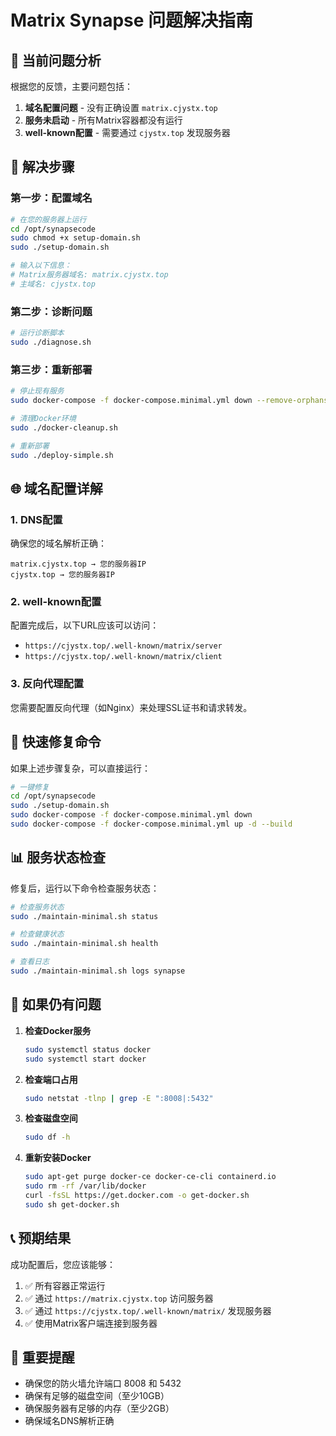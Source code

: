 # Matrix Synapse 问题解决指南

## 🚨 当前问题分析

根据您的反馈，主要问题包括：

1. **域名配置问题** - 没有正确设置 `matrix.cjystx.top`
2. **服务未启动** - 所有Matrix容器都没有运行
3. **well-known配置** - 需要通过 `cjystx.top` 发现服务器

## 🔧 解决步骤

### 第一步：配置域名

```bash
# 在您的服务器上运行
cd /opt/synapsecode
sudo chmod +x setup-domain.sh
sudo ./setup-domain.sh

# 输入以下信息：
# Matrix服务器域名: matrix.cjystx.top
# 主域名: cjystx.top
```

### 第二步：诊断问题

```bash
# 运行诊断脚本
sudo ./diagnose.sh
```

### 第三步：重新部署

```bash
# 停止现有服务
sudo docker-compose -f docker-compose.minimal.yml down --remove-orphans

# 清理Docker环境
sudo ./docker-cleanup.sh

# 重新部署
sudo ./deploy-simple.sh
```

## 🌐 域名配置详解

### 1. DNS配置
确保您的域名解析正确：
```
matrix.cjystx.top → 您的服务器IP
cjystx.top → 您的服务器IP
```

### 2. well-known配置
配置完成后，以下URL应该可以访问：
- `https://cjystx.top/.well-known/matrix/server`
- `https://cjystx.top/.well-known/matrix/client`

### 3. 反向代理配置
您需要配置反向代理（如Nginx）来处理SSL证书和请求转发。

## 🚀 快速修复命令

如果上述步骤复杂，可以直接运行：

```bash
# 一键修复
cd /opt/synapsecode
sudo ./setup-domain.sh
sudo docker-compose -f docker-compose.minimal.yml down
sudo docker-compose -f docker-compose.minimal.yml up -d --build
```

## 📊 服务状态检查

修复后，运行以下命令检查服务状态：

```bash
# 检查服务状态
sudo ./maintain-minimal.sh status

# 检查健康状态
sudo ./maintain-minimal.sh health

# 查看日志
sudo ./maintain-minimal.sh logs synapse
```

## 🔄 如果仍有问题

1. **检查Docker服务**
   ```bash
   sudo systemctl status docker
   sudo systemctl start docker
   ```

2. **检查端口占用**
   ```bash
   sudo netstat -tlnp | grep -E ":8008|:5432"
   ```

3. **检查磁盘空间**
   ```bash
   sudo df -h
   ```

4. **重新安装Docker**
   ```bash
   sudo apt-get purge docker-ce docker-ce-cli containerd.io
   sudo rm -rf /var/lib/docker
   curl -fsSL https://get.docker.com -o get-docker.sh
   sudo sh get-docker.sh
   ```

## 📞 预期结果

成功配置后，您应该能够：

1. ✅ 所有容器正常运行
2. ✅ 通过 `https://matrix.cjystx.top` 访问服务器
3. ✅ 通过 `https://cjystx.top/.well-known/matrix/` 发现服务器
4. ✅ 使用Matrix客户端连接到服务器

## 🎯 重要提醒

- 确保您的防火墙允许端口 8008 和 5432
- 确保有足够的磁盘空间（至少10GB）
- 确保服务器有足够的内存（至少2GB）
- 确保域名DNS解析正确